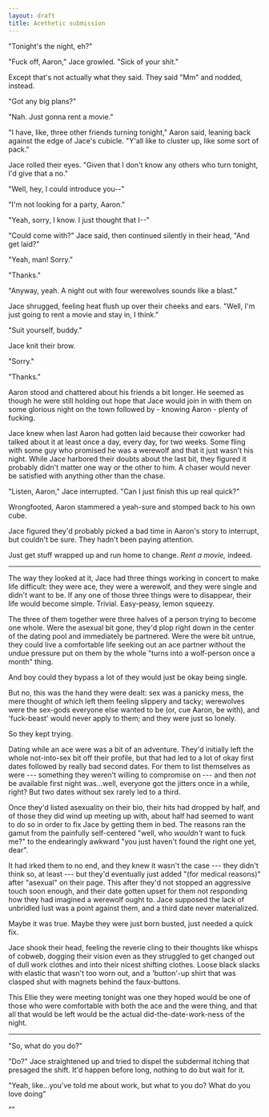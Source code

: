 ```yaml
---
layout: draft
title: Acethetic submission
---
```


"Tonight's the night, eh?"

"Fuck off, Aaron," Jace growled. "Sick of your shit."

Except that's not actually what they said. They said "Mm" and nodded, instead.

"Got any big plans?"

"Nah. Just gonna rent a movie."

"I have, like, three other friends turning tonight," Aaron said, leaning back against the edge of Jace's cubicle. "Y'all like to cluster up, like some sort of pack."

Jace rolled their eyes. "Given that I don't know any others who turn tonight, I'd give that a no."

"Well, hey, I could introduce you--"

"I'm not looking for a party, Aaron."

"Yeah, sorry, I know. I just thought that I--"

"Could come with?" Jace said, then continued silently in their head, "And get laid?"

"Yeah, man! Sorry."

"Thanks."

"Anyway, yeah. A night out with four werewolves sounds like a blast."

Jace shrugged, feeling heat flush up over their cheeks and ears. "Well, I'm just going to rent a movie and stay in, I think."

"Suit yourself, buddy."

Jace knit their brow.

"Sorry."

"Thanks."

Aaron stood and chattered about his friends a bit longer. He seemed as though he were still holding out hope that Jace would join in with them on some glorious night on the town followed by - knowing Aaron - plenty of fucking.

Jace knew when last Aaron had gotten laid because their coworker had talked about it at least once a day, every day, for two weeks. Some fling with some guy who promised he was a werewolf and that it just wasn't his night. While Jace harbored their doubts about the last bit, they figured it probably didn't matter one way or the other to him. A chaser would never be satisfied with anything other than the chase.

"Listen, Aaron," Jace interrupted. "Can I just finish this up real quick?"

Wrongfooted, Aaron stammered a yeah-sure and stomped back to his own cube.

Jace figured they'd probably picked a bad time in Aaron's story to interrupt, but couldn't be sure. They hadn't been paying attention.

Just get stuff wrapped up and run home to change. *Rent a movie,* indeed.

-----

The way they looked at it, Jace had three things working in concert to make life difficult: they were ace, they were a werewolf, and they were single and didn't want to be. If any one of those three things were to disappear, their life would become simple. Trivial. Easy-peasy, lemon squeezy.

The three of them together were three halves of a person trying to become one whole. Were the asexual bit gone, they'd plop right down in the center of the dating pool and immediately be partnered. Were the were bit untrue, they could live a comfortable life seeking out an ace partner without the undue pressure put on them by the whole "turns into a wolf-person once a month" thing.

And boy could they bypass a lot of they would just be okay being single.

But no, this was the hand they were dealt: sex was a panicky mess, the mere thought of which left them feeling slippery and tacky; werewolves were the sex-gods everyone else wanted to be (or, cue Aaron, be with), and 'fuck-beast' would never apply to them; and they were just so lonely.

So they kept trying.

Dating while an ace were was a bit of an adventure. They'd initially left the whole not-into-sex bit off their profile, but that had led to a lot of okay first dates followed by really bad second dates. For them to list themselves as were --- something they weren't willing to compromise on --- and then *not* be available first night was...well, everyone got the jitters once in a while, right? But two dates without sex rarely led to a third.

Once they'd listed asexuality on their bio, their hits had dropped by half, and of those they did wind up meeting up with, about half had seemed to want to do so in order to fix Jace by getting them in bed. The reasons ran the gamut from the painfully self-centered "well, who *wouldn't* want to fuck me?" to the endearingly awkward "you just haven't found the right one yet, dear".

It had irked them to no end, and they knew it wasn't the case --- they didn't think so, at least --- but they'd eventually just added "(for medical reasons)" after "asexual" on their page. This after they'd not stopped an aggressive touch soon enough, and their date gotten upset for them not responding how they had imagined a werewolf ought to. Jace supposed the lack of unbridled lust was a point against them, and a third date never materialized.

Maybe it was true. Maybe they were just born busted, just needed a quick fix.

Jace shook their head, feeling the reverie cling to their thoughts like whisps of cobweb, dogging their vision even as they struggled to get changed out of dull work clothes and into their nicest shifting clothes. Loose black slacks with elastic that wasn't too worn out, and a 'button'-up shirt that was clasped shut with magnets behind the faux-buttons.

This Ellie they were meeting tonight was one they hoped would be one of those who were comfortable with both the ace and the were thing, and that all that would be left would be the actual did-the-date-work-ness of the night.

-----

"So, what do you do?"

"Do?" Jace straightened up and tried to dispel the subdermal itching that presaged the shift. It'd happen before long, nothing to do but wait for it.

"Yeah, like...you've told me about work, but what to you do? What do you love doing"

""
